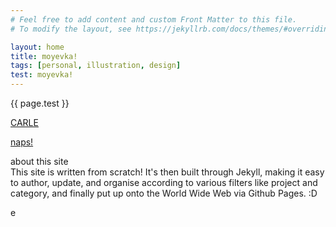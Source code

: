 ```yaml
---
# Feel free to add content and custom Front Matter to this file.
# To modify the layout, see https://jekyllrb.com/docs/themes/#overriding-theme-defaults

layout: home
title: moyevka!
tags: [personal, illustration, design]
test: moyevka!
---
```


<p class="binary">{{ page.test }}</p>

<!-- split -->

<!-- bg -->

<p><a href="/carle/" class="carle-title">CARLE</a></p>  

<!-- split -->

<!-- bg: ./assets/splash/naps-splash.png -->

<p><a href="/naps/" class="naps-title outlined">naps!</a></p>  

<!-- split -->

about this site  
This site is written from scratch! It's then built through Jekyll, making it easy to author, update, and organise according to various filters like project and category, and finally put up onto the World Wide Web via Github Pages. :D 

<!-- split -->

e